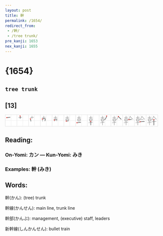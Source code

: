 ```yaml
---
layout: post
title: 幹
permalink: /1654/
redirect_from:
 - /幹/
 - /tree trunk/
pre_kanji: 1653
nex_kanji: 1655
---
```


# {1654}

## `tree trunk`

## [13]

<div class="stroke"><img src="../images/E5B9B9.png" /></div>

## Reading:

### On-Yomi: カン &mdash; Kun-Yomi: みき

### Examples: 幹 (みき)

## Words:

幹(かん): (tree) trunk

幹線(かんせん): main line, trunk line

幹部(かんぶ): management, (executive) staff, leaders

新幹線(しんかんせん): bullet train

